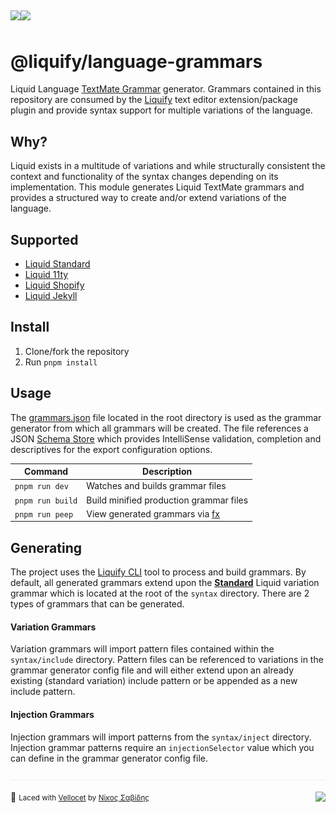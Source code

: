 ## <img src="https://img.shields.io/circleci/build/github/panoply/liquify/circleci-project-setup?token=54a787fdd39139be0add226455eb4d07f34f9d3f&style=flat-square&logo=CircleCI&label=&labelColor=555" align="left" />&nbsp;&nbsp;<img align="left" src="https://img.shields.io/librariesio/release/npm/@liquify/specs?style=flat-square&label=&logoWidth=28&labelColor=555&logo=data:image/svg+xml;base64,PHN2ZyB4bWxucz0iaHR0cDovL3d3dy53My5vcmcvMjAwMC9zdmciIHZpZXdCb3g9IjAgMCAyNCA5LjMzIj48dGl0bGU+bnBtPC90aXRsZT48cGF0aCBkPSJNMCwwVjhINi42N1Y5LjMzSDEyVjhIMjRWMFpNNi42Nyw2LjY2SDUuMzN2LTRINHY0SDEuMzRWMS4zM0g2LjY3Wm00LDBWOEg4VjEuMzNoNS4zM1Y2LjY2SDEwLjY3Wm0xMiwwSDIxLjM0di00SDIwdjRIMTguNjd2LTRIMTcuMzR2NEgxNC42N1YxLjMzaDhabS0xMi00SDEyVjUuMzNIMTAuNjZaIiBzdHlsZT0iZmlsbDojZmZmIi8+PC9zdmc+" />

# @liquify/language-grammars

Liquid Language [TextMate Grammar](https://macromates.com/manual/en/language_grammars) generator. Grammars contained in this repository are consumed by the [Liquify](#) text editor extension/package plugin and provide syntax support for multiple variations of the language.

## Why?

Liquid exists in a multitude of variations and while structurally consistent the context and functionality of the syntax changes depending on its implementation. This module generates Liquid TextMate grammars and provides a structured way to create and/or extend variations of the language.

## Supported

- [Liquid Standard](#)
- [Liquid 11ty](#)
- [Liquid Shopify](#)
- [Liquid Jekyll](#)

## Install

1. Clone/fork the repository
2. Run `pnpm install`

## Usage

The [grammars.json](#) file located in the root directory is used as the grammar generator from which all grammars will be created. The file references a JSON [Schema Store](http://schemastore.org/) which provides IntelliSense validation, completion and descriptives for the export configuration options.

| Command          | Description                             |
| ---------------- | --------------------------------------- |
| `pnpm run dev`   | Watches and builds grammar files        |
| `pnpm run build` | Build minified production grammar files |
| `pnpm run peep`  | View generated grammars via [fx](#)     |

## Generating

The project uses the [Liquify CLI](#) tool to process and build grammars. By default, all generated grammars extend upon the **[Standard](#)** Liquid variation grammar which is located at the root of the `syntax` directory. There are 2 types of grammars that can be generated.

#### Variation Grammars

Variation grammars will import pattern files contained within the `syntax/include` directory. Pattern files can be referenced to variations in the grammar generator config file and will either extend upon an already existing (standard variation) include pattern or be appended as a new include pattern.

#### Injection Grammars

Injection grammars will import patterns from the `syntax/inject` directory. Injection grammar patterns require an `injectionSelector` value which you can define in the grammar generator config file.

<img src="https://raw.githubusercontent.com/panoply/liquify/next/assets/line.svg?token=ABVXCLBQXPLFVBBTSGSXSSC6ZLPVA" />

🥛 <small>Laced with [Vellocet](#) by [Νίκος Σαβίδης](mailto:nicos@gmx.com)</small> <img align="right" src="https://img.shields.io/badge/-@sisselsiv-1DA1F2?logo=twitter&logoColor=fff" />
